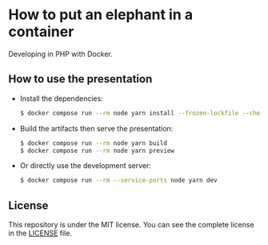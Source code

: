 # How to put an elephant in a container

Developing in PHP with Docker.

## How to use the presentation

- Install the dependencies:
  ```bash
  $ docker compose run --rm node yarn install --frozen-lockfile --check-files
  ```

- Build the artifacts then serve the presentation:
  ```bash
  $ docker compose run --rm node yarn build
  $ docker compose run --rm node yarn preview
  ```

- Or directly use the development server:
  ```bash
  $ docker compose run --rm --service-ports node yarn dev
  ```

## License

This repository is under the MIT license. You can see the complete license in the [LICENSE](./LICENSE) file.
